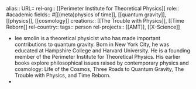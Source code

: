 alias::
URL::
rel-org:: [[Perimeter Institute for Theoretical Physics]]
role:: #academic
fields:: #[[(meta)physics of time]], [[quantum gravity]], [[physics]], [[cosmology]]
creations:: [[The Trouble with Physics]], [[Time Reborn]]
rel-country::
tags:: person
rel-projects:: [[AMT]], [[X-Science]]


- lee smolin is a theoretical physicist who has made important contributions to quantum gravity. Born in New York City, he was educated at Hampshire College and Harvard University. He is a founding member of the Perimeter Institute for Theoretical Physics. His earlier books explore philosophical issues raised by contemporary physics and cosmology: Life of the Cosmos, Three Roads to Quantum Gravity, The Trouble with Physics, and Time Reborn.
-
